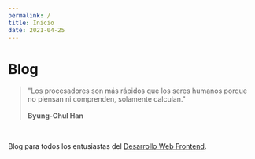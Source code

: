 ```yaml
---
permalink: /
title: Inicio
date: 2021-04-25
---
```


# Blog

> "Los procesadores son más rápidos que los seres humanos porque no piensan ni comprenden, solamente calculan."\
> \
> **Byung-Chul Han**

<br>

Blog para todos los entusiastas del [Desarrollo Web Frontend](articulos/frontend/ruta-de-aprendizaje).